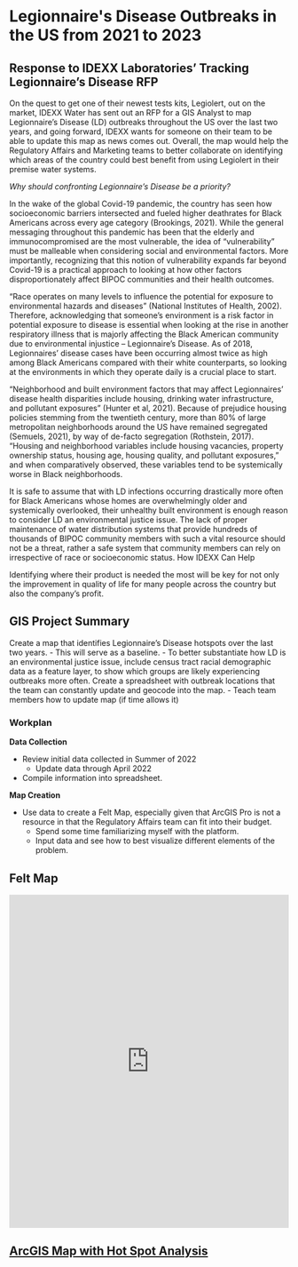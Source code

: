 # Legionnaire's Disease Outbreaks in the US from 2021 to 2023

## Response to IDEXX Laboratories’ Tracking Legionnaire’s Disease RFP

On the quest to get one of their newest tests kits, Legiolert, out on the market, IDEXX Water has sent out an RFP for a GIS Analyst to map Legionnaire’s Disease (LD) outbreaks throughout the US over the last two years, and going forward, IDEXX wants for someone on their team to be able to update this map as news comes out. Overall, the map would help the Regulatory Affairs and Marketing teams to better collaborate on identifying which areas of the country could best benefit from using Legiolert in their premise water systems. 

*Why should confronting Legionnaire’s Disease be a priority?*

In the wake of the global Covid-19 pandemic, the country has seen how socioeconomic barriers intersected and fueled higher deathrates for Black Americans across every age category (Brookings, 2021). While the general messaging throughout this pandemic has been that the elderly and immunocompromised are the most vulnerable, the idea of “vulnerability” must be malleable when considering social and environmental factors. More importantly, recognizing that this notion of vulnerability expands far beyond Covid-19 is a practical approach to looking at how other factors disproportionately affect BIPOC communities and their health outcomes.

“Race operates on many levels to influence the potential for exposure to environmental hazards and diseases” (National Institutes of Health, 2002). Therefore, acknowledging that someone’s environment is a risk factor in potential exposure to disease is essential when looking at the rise in another respiratory illness that is majorly affecting the Black American community due to environmental injustice – Legionnaire’s Disease. As of 2018, Legionnaires’ disease cases have been occurring almost twice as high among Black Americans compared with their white counterparts, so looking at the environments in which they operate daily is a crucial place to start.

“Neighborhood and built environment factors that may affect Legionnaires’ disease health disparities include housing, drinking water infrastructure, and pollutant exposures” (Hunter et al, 2021). Because of prejudice housing policies stemming from the twentieth century, more than 80% of large metropolitan neighborhoods around the US have remained segregated (Semuels, 2021), by way of de-facto segregation (Rothstein, 2017). “Housing and neighborhood
variables include housing vacancies, property ownership status, housing age, housing quality, and pollutant exposures,” and when comparatively observed, these variables tend to be systemically worse in Black neighborhoods.

It is safe to assume that with LD infections occurring drastically more often for Black Americans whose homes are overwhelmingly older and systemically overlooked, their unhealthy built environment is enough reason to consider LD an environmental justice issue. The lack of proper maintenance of water distribution systems that provide hundreds of thousands of BIPOC community members with such a vital resource should not be a threat, rather a safe system that community members can rely on irrespective of race or socioeconomic status.
How IDEXX Can Help

Identifying where their product is needed the most will be key for not only the improvement in quality of life for many people across the country but also the company’s profit.

## GIS Project Summary

Create a map that identifies Legionnaire’s Disease hotspots over the last two years.
	- This will serve as a baseline. 
        - To better substantiate how LD is an environmental justice issue, include census tract racial demographic data as a feature layer, to show which groups are likely experiencing outbreaks more often.
Create a spreadsheet with outbreak locations that the team can constantly update and geocode into the map.
	- Teach team members how to update map (if time allows it)

### Workplan
**Data Collection**
- Review initial data collected in Summer of 2022
	- Update data through April 2022
- Compile information into spreadsheet.

**Map Creation**
- Use data to create a Felt Map, especially given that ArcGIS Pro is not a resource in that the Regulatory Affairs team can fit into their budget. 
	- Spend some time familiarizing myself with the platform.
	- Input data and see how to best visualize different elements of the problem.

## Felt Map

<iframe width="100%" height="600" frameborder="0" title="Felt Map" src="https://felt.com/embed/map/Untitled-Map-UyC0Ex9B5RBuX5fPZz0BV1A?lat=32.054385&lon=-94.123685&zoom=3.59"></iframe>

## [ArcGIS Map with Hot Spot Analysis](https://carnegiemellon.maps.arcgis.com/home/item.html?id=20bff5ab194c447abd19a360baf1e490)
